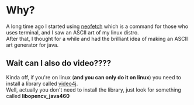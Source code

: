# Why? 
A long time ago I started using [neofetch](https://github.com/dylanaraps/neofetch) which is a command for those who uses terminal, and I saw an ASCII art of my linux distro. <br>
After that, I thought for a while and had the brilliant idea of making an ASCII art generator for java.

## Wait can I also do video???? 
  Kinda off, if you're on linux (**and you can only do it on linux**) you need to install a library called [video4j](https://github.com/metaloom/video4j). <br>
  Well, actually you don't need to install the library, just look for something called **libopencv_java460**<br>


